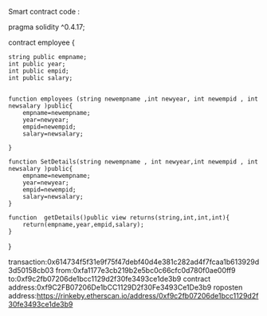 
Smart contract code :

pragma solidity ^0.4.17;

contract employee
{
   
    string public empname;
    int public year;
    int public empid;
    int public salary;
   
   
    function employees (string newempname ,int newyear, int newempid , int newsalary )public{
        empname=newempname;
        year=newyear;
        empid=newempid;
        salary=newsalary;
       
    }
   
    function SetDetails(string newempname , int newyear,int newempid , int newsalary )public{
        empname=newempname;
        year=newyear;
        empid=newempid;
        salary=newsalary;
    }
   
    function  getDetails()public view returns(string,int,int,int){
        return(empname,year,empid,salary);
    }
}



transaction:0x614734f5f31e9f75f47debf40d4e381c282ad4f7fcaa1b613929d3d50158cb03
from:0xfa1177e3cb219b2e5bc0c66cfc0d780f0ae00ff9
to:0xf9c2fb07206de1bcc1129d2f30fe3493ce1de3b9
contract address:0xf9C2FB07206De1bCC1129D2f30Fe3493Ce1De3b9
roposten address:https://rinkeby.etherscan.io/address/0xf9c2fb07206de1bcc1129d2f30fe3493ce1de3b9
